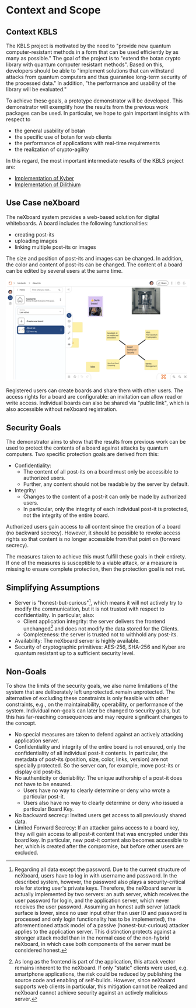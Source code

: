 # Context and Scope

## Context KBLS

The KBLS project is motivated by the need to "provide new quantum computer-resistant methods in a form that can be used efficiently by as many as possible." The goal of the project is to "extend the botan crypto library with quantum computer resistant methods". Based on this, developers should be able to "implement solutions that can withstand attacks from quantum computers and thus guarantee long-term security of the processed data." In addition, "the performance and usability of the library will be evaluated."

To achieve these goals, a prototype demonstrator will be developed. This demonstrator will exemplify how the results from the previous work packages can be used. In particular, we hope to gain important insights with respect to

* the general usability of botan
* the specific use of botan for web clients
* the performance of applications with real-time requirements
* the realization of crypto-agility

In this regard, the most important intermediate results of the KBLS project are:

* [Implementation of Kyber](https://github.com/randombit/botan/pull/2872)
* [Implementation of Dilithium](https://github.com/randombit/botan/pull/2973)

## Use Case neXboard

The neXboard system provides a web-based solution for digital whiteboards. A board includes the following functionalities:

* creating post-its
* uploading images
* linking multiple post-its or images

The size and position of post-its and images can be changed. In addition, the color and content of post-its can be changed.
The content of a board can be edited by several users at the same time.

![neXboard-Applikation](../images/01-nexboard-screenshot.png)

Registered users can create boards and share them with other users. The access rights for a board are configurable: an
invitation can allow read or write access. Individual boards can also be shared via "public link", which is also accessible
without neXboard registration.

## Security Goals

The demonstrator aims to show that the results from previous work can be used to protect the contents of a board against
attacks by quantum computers. Two specific protection goals are derived from this:

* Confidentiality:
  * The content of all post-its on a board must only be accessible to authorized users.
  * Further, any content should not be readable by the server by default.
* Integrity:
  * Changes to the content of a post-it can only be made by authorized users.
  * In particular, only the integrity of each individual post-it is protected, not the integrity of the entire board.

Authorized users gain access to all content since the creation of a board (no backward secrecy). However, it should be possible
to revoke access rights so that content is no longer accessible from that point on (forward secrecy).

The measures taken to achieve this must fulfill these goals in their entirety. If one of the measures is susceptible to a
viable attack, or a measure is missing to ensure complete protection, then the protection goal is not met.

## Simplifying Assumptions

* Server is "honest-but-curious"[^1], which means it will not actively try to modify the communication, but it is not trusted
  with respect to confidentiality. In particular, also:
  * Client application integrity: the server delivers the frontend unchanged[^2] and does not modify the data stored for the Clients.
  * Completeness: the server is trusted not to withhold any post-its.
* Availability: The neXboard server is highly available.
* Security of cryptographic primitives: AES-256, SHA-256 and Kyber are quantum resistant up to a sufficient security level.

## Non-Goals

To show the limits of the security goals, we also name limitations of the system that are deliberately left unprotected.
remain unprotected. The alternative of excluding these constraints is only feasible with other constraints, e.g., on the
maintainability, operability, or performance of the system. Individual non-goals can later be changed to security goals,
but this has far-reaching consequences and may require significant changes to the concept.

* No special measures are taken to defend against an actively attacking application server.
* Confidentiality and integrity of the entire board is not ensured, only the confidentiality of all individual post-it
  contents. In particular, the metadata of post-its (position, size, color, links, version) are not specially protected.
  So the server can, for example, move post-its or display old post-its.
* No authenticity or deniability: The unique authorship of a post-it does not have to be ensured.
  * Users have no way to clearly determine or deny who wrote a particular post-it.
  * Users also have no way to clearly determine or deny who issued a particular Board Key.
* No backward secrecy: Invited users get access to all previously shared data.
* Limited Forward Secrecy: If an attacker gains access to a board key, they will gain access to all post-it content that was
  encrypted under this board key. In particular, new post-it content also becomes accessible to her, which is created after
  the compromise, but before other users are excluded.

[^1]: Regarding all data except the password. Due to the current structure of neXboard, users have to log in with username
and password. In the described system, however, the password also plays a security-critical role for storing user's private
keys. Therefore, the neXboard server is actually implemented by two servers: an auth server, which receives the user password
for login, and the application server, which never receives the user password. Assuming an honest auth server (attack surface
is lower, since no user input other than user ID and password is processed and only login functionality has to be implemented),
the aforementioned attack model of a passive (honest-but-curious) attacker applies to the application server. This distinction
protects against a stronger attack model than in the normal case of the non-hybrid neXboard, in which case both components of
the server must be considered honest.

[^2]: As long as the frontend is part of the application, this attack vector remains inherent to the neXboard. If only
"static" clients were used, e.g. smartphone applications, the risk could be reduced by publishing the source code and
enabling of self-builds. However, since neXboard supports web clients in particular, this mitigation cannot be realized
and neXboard cannot achieve security against an actively malicious server.
